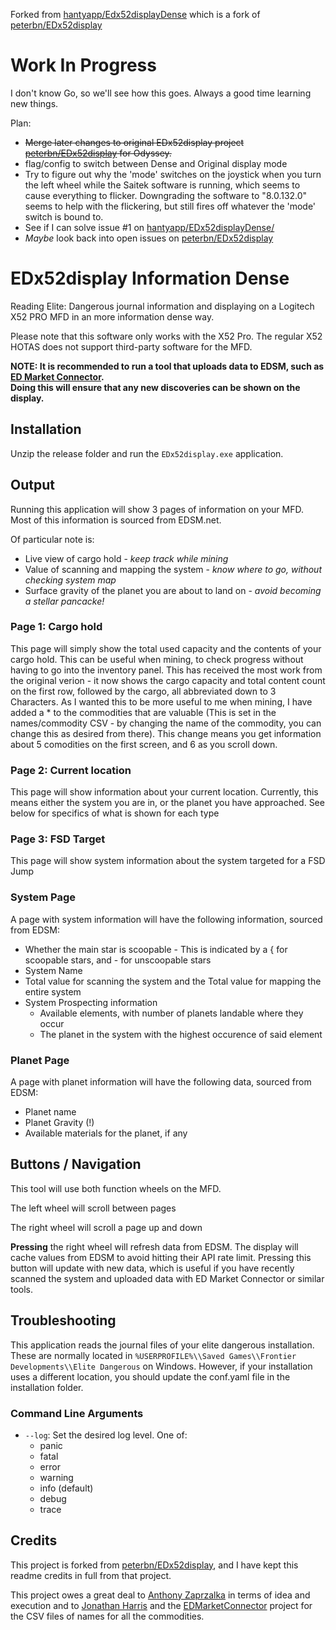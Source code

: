Forked from [hantyapp/Edx52displayDense](https://github.com/hantyapp/EDx52displayDense) which is a fork of [peterbn/EDx52display](https://github.com/peterbn/EDx52display)

# Work In Progress
I don't know Go, so we'll see how this goes. Always a good time learning new things.

Plan:
- ~~Merge later changes to original EDx52display project [peterbn/EDx52display](https://github.com/peterbn/EDx52display) for Odyssey.~~
- flag/config to switch between Dense and Original display mode
- Try to figure out why the 'mode' switches on the joystick when you turn the left wheel while the Saitek software is running, which seems to cause everything to flicker. Downgrading the software to "8.0.132.0" seems to help with the flickering, but still fires off whatever the 'mode' switch is bound to.
- See if I can solve issue #1 on [hantyapp/EDx52displayDense/](https://github.com/hantyapp/EDx52displayDense/issues/1)
- *Maybe* look back into open issues on [peterbn/EDx52display](https://github.com/peterbn/EDx52display)

# EDx52display Information Dense

Reading Elite: Dangerous journal information and displaying on a Logitech X52 PRO MFD in an more information dense way.

Please note that this software only works with the X52 Pro. The regular X52 HOTAS does not support third-party software for the MFD.

**NOTE: It is recommended to run a tool that uploads data to EDSM, such as [ED Market Connector](https://github.com/Marginal/EDMarketConnector). <br>
Doing this will ensure that any new discoveries can be shown on the display.**

## Installation

Unzip the release folder and run the `EDx52display.exe` application.

## Output

Running this application will show 3 pages of information on your MFD. Most of this information is sourced from EDSM.net.

Of particular note is:

- Live view of cargo hold - *keep track while mining*
- Value of scanning and mapping the system - *know where to go, without checking system map*
- Surface gravity of the planet you are about to land on - *avoid becoming a stellar pancacke!*

### Page 1: Cargo hold

This page will simply show the total used capacity and the contents of your cargo hold. This can be useful when mining, to check progress without having to go into the inventory panel. This has received the most work from the original verion - it now shows the cargo capacity and total content count on the first row, followed by the cargo, all abbreviated down to 3 Characters. As I wanted this to be more useful to me when mining, I have added a * to the commodities that are valuable (This is set in the names/commodity CSV - by changing the name of the commodity, you can change this as desired from there). This change means you get information about 5 comodities on the first screen, and 6 as you scroll down.

### Page 2: Current location

This page will show information about your current location.
Currently, this means either the system you are in, or the planet you have approached.
See below for specifics of what is shown for each type

### Page 3: FSD Target

This page will show system information about the system targeted for a FSD Jump

### System Page

A page with system information will have the following information, sourced from EDSM:

- Whether the main star is scoopable  - This is indicated by a { for scoopable stars, and - for unscoopable stars
- System Name
- Total value for scanning the system and the Total value for mapping the entire system
- System Prospecting information
  - Available elements, with number of planets landable where they occur
  - The planet in the system with the highest occurence of said element

### Planet Page

A page with planet information will have the following data, sourced from EDSM:

- Planet name
- Planet Gravity (!)
- Available materials for the planet, if any

## Buttons / Navigation

This tool will use both function wheels on the MFD.

The left wheel will scroll between pages

The right wheel will scroll a page up and down

**Pressing** the right wheel will refresh data from EDSM. The display will cache values from EDSM to avoid hitting their API rate limit. 
Pressing this button will update with new data, which is useful if you have recently scanned the system and uploaded data with ED Market Connector or similar tools.

## Troubleshooting

This application reads the journal files of your elite dangerous installation.
These are normally located in `%USERPROFILE%\\Saved Games\\Frontier Developments\\Elite Dangerous` on Windows. However, if your installation
uses a different location, you should update the conf.yaml file in the installation folder.

### Command Line Arguments

- `--log`: Set the desired log level. One of:
  - panic 
  - fatal 
  - error
  - warning
  - info (default)
  - debug 
  - trace

## Credits

This project is forked from [peterbn/EDx52display](https://github.com/peterbn/EDx52display), and I have kept this readme credits in full from that project.

This project owes a great deal to [Anthony Zaprzalka](https://github.com/AZaps) in terms of idea and execution
and to [Jonathan Harris](https://github.com/Marginal) and the [EDMarketConnector](https://github.com/Marginal/EDMarketConnector) project
for the CSV files of names for all the commodities.

